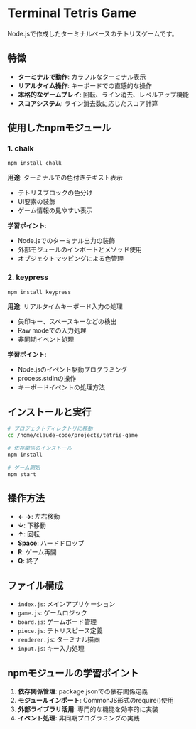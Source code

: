 # Terminal Tetris Game

Node.jsで作成したターミナルベースのテトリスゲームです。

## 特徴

- **ターミナルで動作**: カラフルなターミナル表示
- **リアルタイム操作**: キーボードでの直感的な操作
- **本格的なゲームプレイ**: 回転、ライン消去、レベルアップ機能
- **スコアシステム**: ライン消去数に応じたスコア計算

## 使用したnpmモジュール

### 1. chalk
```bash
npm install chalk
```
**用途**: ターミナルでの色付きテキスト表示
- テトリスブロックの色分け
- UI要素の装飾
- ゲーム情報の見やすい表示

**学習ポイント**: 
- Node.jsでのターミナル出力の装飾
- 外部モジュールのインポートとメソッド使用
- オブジェクトマッピングによる色管理

### 2. keypress
```bash
npm install keypress
```
**用途**: リアルタイムキーボード入力の処理
- 矢印キー、スペースキーなどの検出
- Raw modeでの入力処理
- 非同期イベント処理

**学習ポイント**:
- Node.jsのイベント駆動プログラミング
- process.stdinの操作
- キーボードイベントの処理方法

## インストールと実行

```bash
# プロジェクトディレクトリに移動
cd /home/claude-code/projects/tetris-game

# 依存関係のインストール
npm install

# ゲーム開始
npm start
```

## 操作方法

- **← →**: 左右移動
- **↓**: 下移動
- **↑**: 回転
- **Space**: ハードドロップ
- **R**: ゲーム再開
- **Q**: 終了

## ファイル構成

- `index.js`: メインアプリケーション
- `game.js`: ゲームロジック
- `board.js`: ゲームボード管理
- `piece.js`: テトリスピース定義
- `renderer.js`: ターミナル描画
- `input.js`: キー入力処理

## npmモジュールの学習ポイント

1. **依存関係管理**: package.jsonでの依存関係定義
2. **モジュールインポート**: CommonJS形式のrequire()使用
3. **外部ライブラリ活用**: 専門的な機能を効率的に実装
4. **イベント処理**: 非同期プログラミングの実践